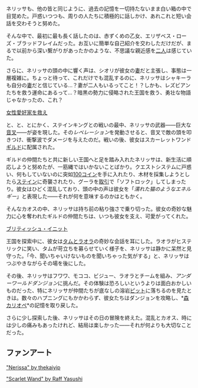<!-- title: ネリッサ・ジュリエット・レイヴンクロフト -->
<!-- status: 生存 -->

ネリッサも、他の皆と同じように、過去の記憶を一切持たないまま白い箱の中で目覚めた。戸惑いつつも、周りの人たちに積極的に話しかけ、あれこれと短い会話を交わそうと努めた。

そんな中で、最初に最も長く話したのは、赤ずくめの乙女、エリザベス・ローズ・ブラッドフレイムだった。お互いに簡単な自己紹介を交わしただけだが、まるで以前から深い繋がりがあったかのような、不思議な親近感を[二人](https://www.youtube.com/live/PJSd7DYlGNo?si=l3socXPAD6ViAdz6&t=1654)は感じていた。

さらに、ネリッサの頭の中に響く声は、シオリが彼女の[妻](https://www.youtube.com/live/PJSd7DYlGNo?si=IrdKxeAeyiGiGTRo&t=2831)だと主張し、事態は一層複雑に。ちょっと待って、これだけでも混乱するのに、ネリッサはシャキーラも自分の[妻](https://www.youtube.com/live/PJSd7DYlGNo?si=OQzUggvD5b5qEPR-&t=2858)だと信じている…？妻が二人もいるってこと！？しかも、レズビアンたちを救う運命にあるって…？暗黒の勢力に侵略された王国を救う、勇壮な物語じゃなかったの、これ？

[女性愛好家を救え](#embed:https://www.youtube.com/live/PJSd7DYlGNo?si=mFVLccqol1nRAhOa&t=2883)

と、と、とにかく、ステインキングとの戦いの最中、ネリッサの武器――巨大な[音叉](https://www.youtube.com/live/PJSd7DYlGNo?si=YUlEKwX4-40_5Ozy&t=3378)――が姿を現した。その*レベレーション*を発動させると、音叉で敵の頭を叩きつけ、衝撃波でダメージを与えたのだ。戦いの後、彼女はスカーレットワンド[ギルド](https://www.youtube.com/live/PJSd7DYlGno?si=bBVH8rYcn0cL0hzO&t=3533)に配属された。

ギルドの仲間たちと共に新しい王国へと足を踏み入れたネリッサは、新生活に順応しようと努めたが、一筋縄ではいかないことばかり。クエストシステムに戸惑い、何もしていないのに突如[100コイン](https://www.youtube.com/live/PJSd7DYlGno?si=Y5p-IBZHw__yD9o1&t=4842)を手に入れたり、木材を採集しようとしたら[ステイン](https://www.youtube.com/live/PJSd7DYlGno?si=ee1ikNmeMoYdUCkA&t=5226)に奇襲されたり、グーラを[取引](https://www.youtube.com/live/PJSd7DYlGno?si=cGT81Dci8yieBCmn&t=5619)で「ソフトロック」してしまったり。彼女はひどく混乱しており、頭の中の声は彼女を「_濡れた猫のようなエネルギー_」と表現した――それが何を意味するのかはともかく。

そんなカオスの中、ネリッサは持ち前の粘り強さで乗り切った。彼女の奇妙な魅力に心を奪われたギルドの仲間たちは、いつも彼女を支え、可愛がってくれた。

[ブリティッシュ・イニット](#embed:https://www.youtube.com/live/PJSd7DYlGno?t=6344)

王国を探索中に、彼女は[タムとラオラ](https://www.youtube.com/live/DDwNcYCtAXw?si=HEyqQCWXDnTaUrnB&t=474)の奇妙な会話を耳にした。ラオラがヒステリックに笑い、タムが苛立ちを募らせていく様子を、ネリッサは静かに呆然と見守った。「今、聞いちゃいけないものを聞いちゃった気がする」と、ネリッサはつぶやきながらその場を後にした。

その後、ネリッサはフワワ、モココ、ビジュー、ラオラとチームを組み、*アンダーワールドダンジョン*に挑んだ。その体験は恐ろしいというよりは面白おかしいものだった、特にネリッサが仲間たちが底なしの溶岩[ピット](https://www.youtube.com/live/DDwNcYCtAXw?si=mGSwx70XvMtulrqg&t=3511)に落ちるのを見たときは。数々のハプニングにもかかわらず、彼女たちはダンジョンを攻略し、*[森 カリオペ](https://www.youtube.com/live/DDwNcYCtAXw?si=ceD6NIenRuYSxQYk&t=5176)*の記憶を取り戻した。

さらに少し探索した後、ネリッサはその日の冒険を終えた。混乱とカオス、時には少しの痛みもあったけれど、結局は楽しかった――それが何よりも大切なことだった。

## ファンアート

["Nerissa" by thekaiyip](https://x.com/thekaiyip/status/1903164554022097168)

["Scarlet Wand" by Raff Yasushi](https://x.com/raffanda_/status/1833432464448229657)

<!-- cecilia, fauna, shiori, gura -->
